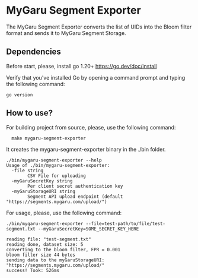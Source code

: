# MyGaru Segment Exporter
The MyGaru Segment Exporter converts the list of UIDs into the Bloom filter format and sends it to MyGaru Segment Storage.

## Dependencies 
Before start, please, install go 1.20+ https://go.dev/doc/install

Verify that you've installed Go by opening a command prompt and typing the following command:
```shell
go version
```

## How to use?
For building project from source, please, use the following command:
```shell
  make mygaru-segment-exporter
```
It creates the mygaru-segment-exporter binary in the ./bin folder.

```shell
./bin/mygaru-segment-exporter --help
Usage of ./bin/mygaru-segment-exporter:
  -file string
        CSV File for uploading
  -myGaruSecretKey string
        Per client secret authentication key
  -myGaruStorageURI string
        Segment API upload endpoint (default "https://segments.mygaru.com/upload/")
```

For usage, please, use the following command: 
```shell
./bin/mygaru-segment-exporter --file=test-path/to/file/test-segment.txt --myGaruSecretKey=SOME_SECRET_KEY_HERE
 
reading file: "test-segment.txt"
reading done, dataset size: 5
converting to the bloom filter, FPR = 0.001
bloom filter size 44 bytes
sending data to the myGaruStorageURI: "https://segments.mygaru.com/upload/"
success! Took: 526ms
```